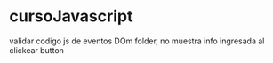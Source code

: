 # cursoJavascript

validar codigo js de eventos DOm folder, no muestra info ingresada al clickear button
